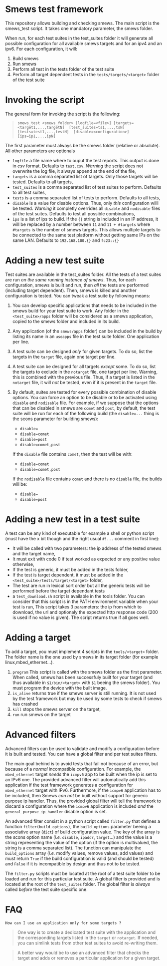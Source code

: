Smews test framework
====================

This repository allows building and checking smews.
The main script is the smews_test script. It takes one mandatory parameter,
the smews folder. 

When run, for each test suites in the test_suites folder it will generate all
possible configuration for all available smews targets and for an ipv4 and an
ipv6. For each configuration, it will:

1. Build smews
2. Run smews
3. Perform all test in the tests folder of the test suite
4. Perform all target dependent tests in the `tests/targets/<target>` folder of the test suite


Invoking the script
===================

The general form for invoking the script is the following:

> `smews_test <smews_folder> [logfile=<file>] [targets=<target1,...,targetN] 
                             [test_suites=ts1,...,tsN] [tests=test1,...,testN] 
                             [disable=<configuration>] [ips=ip1,...,ipN]`

The first parameter must always be the smews folder (relative or absolute). All
other parameters are optionals

*  `logfile` a file name where to ouput the test reports. This output is done in *csv* format. Defaults to `test.csv`. *Warning* the script does not overwrite the log file, it always append at the end of the file,
*  `targets` is a comma separated list of targets. Only those targets will be tested. Defaults to all targets,
*  `test_suites` is a comma separated list of test suites to perform. Defaults to all test suites,
*  `tests` is a comma separated list of tests to perform. Defaults to all tests,
*  `disable` is a value for disable options. Thus, only *this* configuration
   willl be tested. *Warning* it completly overrides all `disable` and
   `nodisable` files of the test suites. Defaults to test all possible combinations,
*  `ips` is a list of ips to build. If the `{}` string is included in an IP
   address, it will be replaced by a number between `11` and `11 + #targets`
   where `#targets` is the number of smews targets. This allows multiple
   targets to be connected to the same test platform without getting same IPs
   on the same LAN. Defaults to `192.168.100.{}` and `fc23::{}`

Adding a new test suite
=======================

Test suites are available in the test_suites folder. All the tests of a test
suites are run *on the same running instance of smews*. Thus, for each
configuration, smews is built and run, then *all* the tests are performed
(including target dependent). Then, smews is killed and another configuration
is tested. You can tweak a test suite by following means:

1. You can develop specific applications that needs to be included in the smews
   build for your test suite to work. Any folder in the `<test_suite>/apps`
   folder will be considered as a smews application, copied to the smews folder
   and included in its build.

2. Any application (of the `smews/apps` folder) can be included in the build by
   listing its name in an `useapps` file in the test suite folder. One application
   per line.

3. A test suite can be designed *only* for given targets. To do so, list the targets
   in the `target` file, again one target per line.

4. A test suite can be designed for all targets *except* some. To do so, list
   the targets to exclude in the `notarget` file, one target per line. Warning,
   this is combined with the previous file. Thus, if a target is listed in the
   `notarget` file, it will *not* be tested, even if it is present in the
   `target` file.

5. By default, suites are tested for every possible combination of disable
   options. You can force an option to be disable or to be activated using
   `disable` and `nodisable` file. For example, if we suppose that the options
   that can be disabled in smews are `comet` and `post`, by default, the test
   suite will be run for each of the following build (the `disable=...` thing is
   the scons parameter for building smews):
   *   `disable=`
   *   `disable=comet`
   *   `disable=post`
   *   `disable=comet,post`

   If the `disable` file contains `comet`, then the test will be with:
   *   `disable=comet`
   *   `disable=comet,post`

   If the `nodisable` file contains `comet` and there is no `disable` file, the
   builds will be:
   *   `disable=`
   *   `disable=post`

Adding a new test in a test suite
=================================

A test can be any kind of executable for example a shell or python script (must
have the x bit though and the right usual `#!...` comment in first line):

*   It will be called with two parameters: the ip address of the tested smews and the target name,
*   It must exit with code 0 if test worked as expected or any positive value otherwise,
*   If the test is generic, it must be added in the tests folder,
*   If the test is target dependent, it must be added in the `<test_suite>/tests/target/<target>` folder,
*   The test are run in lexical sort order but all the generic tests will be
    performed before the target dependant tests
*   a `test_download.sh` script is available in the tools folder. You can consider
    that this script is in the PATH environment variable when your test is run,
    This script takes 3 parameters: the ip from which to download, the url and
    optionaly the expected http response code (200 is used if no value is
    given). The script returns true if all goes well.

Adding a target
===============

To add a target, you must implement 4 scripts in the `tools/<target>`
folder. The folder name is the one used by smews in its target folder
(for example linux,mbed_ethernet...).

1. `program` This script is called with the smews folder as the first
   parameter. When called, smews has been successfuly built for your target
   (and thus available in `$1/bin/<target>` with `$1` beeing the smews folder). You
   must program the device with the built image.
2. `is_alive` returns true if the smews server is still running. It is not used
   by the test framework but may be used by some tests to check if smews has crashed
3. `kill` stops the smews server on the target,
4. `run` run smews on the target


Advanced filters
================

Advanced filters can be used to validate and modify a configuration before it
is built and tested. You can have a global filter and per test suites
filters. 

The main goal behind is to avoid tests that fail not because of an error, but
because of a *normal* incompatible configuration.  For example, the
`mbed_ethernet` target *needs* the `icmpv6` app to be built when the ip is set
to an IPv6 one. The provided advanced filter will automatically add this
application if the test framework generates a configuration for `mbed_ethernet`
target with IPv6. Furthermore, if the `icmpv6` application has to be included,
then Smews *can not* be built without support for generic purpose ip
handler. Thus, the provided global filter will tell the framework to discard a
configuration where the `icmpv6` application is included *and* the
`general_purpose_ip_handler` disable option is set.

An advanced filter consist in a python script called `filter.py` that defines a
function `filter(build_options)`, the `build_options` parameter beeing a
associative array (`dict`) of build configuration value. The key of the array
is the scons option name (*i.e.* `disable`, `ipaddr`, `target`...) and the
value is a string representing the value of the option (if the option is
multivalued, the string is a comma separated list). The function can manipulate
the `build_options` array (*i.e.* modify values, remove values, add values) and
must return `True` if the build configuration is valid (and should be tested)
and `False` if it is incompatible by design and thus not to be tested.


The `filter.py` scripts must be located at the root of a test suite folder to
be loaded and run for this particular test suite. A global filter is provided
and is located at the root of the `test_suites` folder. The global filter is
*always* called *before* the test suite specific one.


FAQ
===
`How can I use an application only for some targets ?`

> One way is to create a dedicated test suite with the application and the
  corresponding targets listed in the `target` or `notarget`. If needed, you
  can simlink tests from other test suites to avoid re-writing them.

> A better way would be to use an advanced filter that checks the target and
  adds or removes a particular application for a given target.
